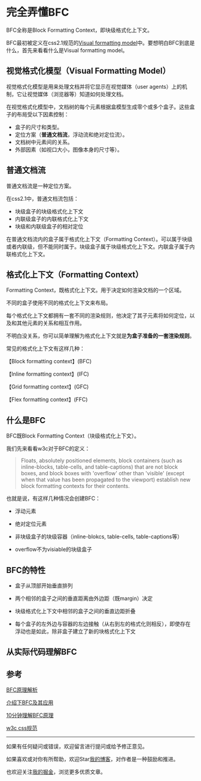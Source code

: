 # 完全弄懂BFC

BFC全称是Block Formatting Context，即块级格式化上下文。

BFC最初被定义在css2.1规范的[Visual formatting model](https://www.w3.org/TR/CSS2/visuren.html)中。要想明白BFC到底是什么，首先来看看什么是Visual formatting model。

## 视觉格式化模型（Visual Formatting Model）

视觉格式化模型是用来处理文档并将它显示在视觉媒体（user agents）上的机制，它让视觉媒体（浏览器等）知道如何处理文档。

在视觉格式化模型中，文档树的每个元素根据盒模型生成零个或多个盒子。这些盒子的布局受以下因素控制：
* 盒子的尺寸和类型。
* 定位方案（**普通文档流**，浮动流和绝对定位流）。
* 文档树中元素间的关系。
* 外部因素（如视口大小，图像本身的尺寸等）。

## 普通文档流

普通文档流是一种定位方案。

在css2.1中，普通文档流包括：
* 块级盒子的块级格式化上下文
* 内联级盒子的内联格式化上下文
* 块级和内联级盒子的相对定位

在普通文档流内的盒子属于格式化上下文（Formatting Context）。可以属于块级或者内联级，但不能同时属于。块级盒子属于块级格式化上下文。内联盒子属于内联格式化上下文。

## 格式化上下文（Formatting Context）

Formatting Context，既格式化上下文。用于决定如何渲染文档的一个区域。

不同的盒子使用不同的格式化上下文来布局。

每个格式化上下文都拥有一套不同的渲染规则，他决定了其子元素将如何定位，以及和其他元素的关系和相互作用。

不明白没关系，你可以简单理解为格式化上下文就是**为盒子准备的一套渲染规则**。

常见的格式化上下文有这样几种：

【Block formatting context】(BFC) 

【Inline formatting context】(IFC) 

【Grid formatting context】(GFC) 

【Flex formatting context】(FFC)


## 什么是BFC
BFC既Block Formatting Context（块级格式化上下文）。

我们先来看看w3c对于BFC的定义：
>Floats, absolutely positioned elements, block containers (such as inline-blocks, table-cells, and table-captions) that are not block boxes, and block boxes with 'overflow' other than 'visible' (except when that value has been propagated to the viewport) establish new block formatting contexts for their contents.

也就是说，有这样几种情况会创建BFC：

* 浮动元素

* 绝对定位元素

* 非块级盒子的块级容器（inline-blokcs, table-cells, table-captions等）

* overflow不为visiable的块级盒子



## BFC的特性
* 盒子从顶部开始垂直排列

* 两个相邻的盒子之间的垂直距离由外边距（既margin）决定

* 块级格式化上下文中相邻的盒子之间的垂直边距折叠

* 每个盒子的左外边与容器的左边接触（从右到左的格式化则相反），即使存在浮动也是如此，除非盒子建立了新的块格式化上下文

## 从实际代码理解BFC


## 参考
[BFC原理解析](https://github.com/louzhedong/blog/issues/145)  

[介绍下BFC及其应用](https://muyiy.cn/question/css/39.html)  

[10分钟理解BFC原理](https://zhuanlan.zhihu.com/p/25321647)

[w3c css规范](https://www.w3.org/TR/?tag=css)

---

如果有任何疑问或错误，欢迎留言进行提问或给予修正意见。

如果喜欢或对你有所帮助，欢迎Star[我的博客](https://github.com/wy2016xiao/blog)，对作者是一种鼓励和推进。

也欢迎关注[我的掘金](https://juejin.im/user/583bbd74ac502e006ea81f99)，浏览更多优质文章。